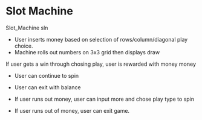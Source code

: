 # Slot Machine
Slot_Machine sln

- User inserts money based on selection of rows/column/diagonal play choice.
- Machine rolls out numbers on 3x3 grid then displays draw

If user gets a win through chosing play, user is rewarded with money money 

- User can continue to spin
- User can exit with balance

- If user runs out money, user can input more and chose play type to spin
- If user runs out of money, user can exit game.
